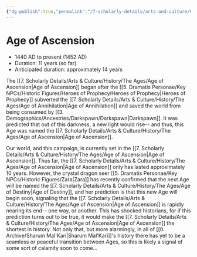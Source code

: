 ```yaml
---
{"dg-publish":true,"permalink":"/7-scholarly-details/arts-and-culture/history/the-ages/age-of-ascension/","noteIcon":""}
---
```


# Age of Ascension

- 1440 AD to present (1452 AD)
- Duration: 11 years (so far)
- Anticipated duration: approximately 14 years

The [[7. Scholarly Details/Arts & Culture/History/The Ages/Age of Ascension\|Age of Ascension]] began after the [[5. Dramatis Personae/Key NPCs/Historic Figures/Heroes of Prophecy/Heroes of Prophecy\|Heroes of Prophecy]] subverted the [[7. Scholarly Details/Arts & Culture/History/The Ages/Age of Annihilation\|Age of Annihilation]] and saved the world from being consumed by [[3. Demographics/Ancestries/Darkspawn/Darkspawn\|Darkspawn]]. It was predicted that out of this darkness, a new light would rise-- and thus, this Age was named the [[7. Scholarly Details/Arts & Culture/History/The Ages/Age of Ascension\|Age of Ascension]]. 

Our world, and this campaign, is currently set in the [[7. Scholarly Details/Arts & Culture/History/The Ages/Age of Ascension\|Age of Ascension]]. Thus far, the [[7. Scholarly Details/Arts & Culture/History/The Ages/Age of Ascension\|Age of Ascension]] only has lasted approximately 10 years. However, the crystal dragon seer [[5. Dramatis Personae/Key NPCs/Historic Figures/Zara\|Zara]] has recently confirmed that the next Age will be named the [[7. Scholarly Details/Arts & Culture/History/The Ages/Age of Destiny\|Age of Destiny]], and her prediction is that this new Age will begin soon, signaling that the [[7. Scholarly Details/Arts & Culture/History/The Ages/Age of Ascension\|Age of Ascension]] is rapidly nearing its end-- one way, or another. This has shocked historians, for if this prediction turns out to be true, it would make the [[7. Scholarly Details/Arts & Culture/History/The Ages/Age of Ascension\|Age of Ascension]] the shortest in history. Not only that, but more alarmingly, in all of [[0. Archive/Sharum Mal'Kari\|Sharum Mal'Kari]]'s history there has yet to be a seamless or peaceful transition between Ages, so this is likely a signal of some sort of calamity soon to come...